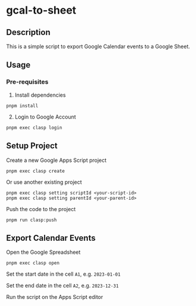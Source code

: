 # gcal-to-sheet

## Description

This is a simple script to export Google Calendar events to a Google Sheet.

## Usage

### Pre-requisites

1. Install dependencies

```shell
pnpm install
```

2. Login to Google Account

```shell
pnpm exec clasp login
```

## Setup Project

Create a new Google Apps Script project

```shell
pnpm exec clasp create
```

Or use another existing project

```shell
pnpm exec clasp setting scriptId <your-script-id>
pnpm exec clasp setting parentId <your-parent-id>
```

Push the code to the project

```shell
pnpm run clasp:push
```

## Export Calendar Events

Open the Google Spreadsheet

```shell
pnpm exec clasp open
```

Set the start date in the cell `A1`, e.g. `2023-01-01`

Set the end date in the cell `A2`, e.g. `2023-12-31`

Run the script on the Apps Script editor
